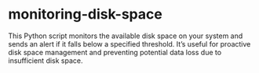 # monitoring-disk-space

This Python script monitors the available disk space on your system and sends an alert if it falls below a specified threshold. It’s useful for proactive disk space management and preventing potential data loss due to insufficient disk space.

